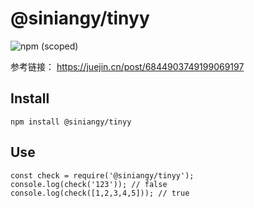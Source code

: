 # @siniangy/tinyy

![npm (scoped)](https://img.shields.io/npm/v/@siniangy/tinyy.svg)

参考链接： https://juejin.cn/post/6844903749199069197

## Install

```shell
npm install @siniangy/tinyy
```

## Use

```shell
const check = require('@siniangy/tinyy');
console.log(check('123')); // false
console.log(check([1,2,3,4,5])); // true
```

